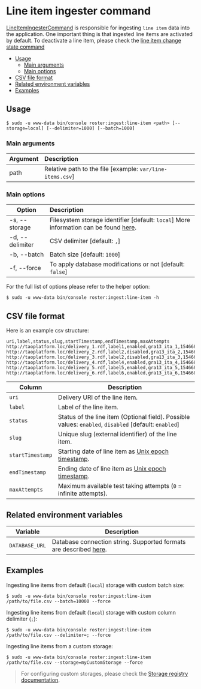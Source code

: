 # Line item ingester command

[LineItemIngesterCommand](../../src/Command/Ingester/LineItemIngesterCommand.php) is responsible for ingesting 
`line item` data into the application. One important thing is that ingested line items are activated by default.
To deactivate a line item, please check the [line item change state command](modify-entity-line-item-change-state-command.md)

- [Usage](#usage)
    - [Main arguments](#main-arguments)
    - [Main options](#main-options)
- [CSV file format](#csv-file-format)
- [Related environment variables](#related-environment-variables)
- [Examples](#examples)

## Usage
```shell script
$ sudo -u www-data bin/console roster:ingest:line-item <path> [--storage=local] [--delimiter=1000] [--batch=1000]
```

### Main arguments

| Argument | Description                                               |
| ---------|:----------------------------------------------------------|
| path     | Relative path to the file [example: `var/line-items.csv`] |

### Main options

| Option          | Description                                                                                                   |
| ----------------|:--------------------------------------------------------------------------------------------------------------|
| -s, --storage   | Filesystem storage identifier [default: `local`] More information can be found [here](../storage-registry.md).|
| -d, --delimiter | CSV delimiter [default: `,`]                                                                                  |
| -b, --batch     | Batch size [default: `1000`]                                                                                  |
| -f, --force     | To apply database modifications or not [default: `false`]                                                     |

For the full list of options please refer to the helper option:
```shell script
$ sudo -u www-data bin/console roster:ingest:line-item -h
```

## CSV file format

Here is an example csv structure: 

```csv
uri,label,status,slug,startTimestamp,endTimestamp,maxAttempts
http://taoplatform.loc/delivery_1.rdf,label1,enabled,gra13_ita_1,1546682400,1546713000,1
http://taoplatform.loc/delivery_2.rdf,label2,disabled,gra13_ita_2,1546682400,1546713000,2
http://taoplatform.loc/delivery_3.rdf,label2,disabled,gra13_ita_3,1546682400,1546713000,1
http://taoplatform.loc/delivery_4.rdf,label4,enabled,gra13_ita_4,1546682400,1546713000,2
http://taoplatform.loc/delivery_5.rdf,label5,enabled,gra13_ita_5,1546682400,1546713000,1
http://taoplatform.loc/delivery_6.rdf,label6,enabled,gra13_ita_6,1546682400,1546713000,2
```

| Column | Description |
|--------|-------------|
| `uri` | Delivery URI of the line item. |
| `label` | Label of the line item. |
| `status` | Status of the line item (Optional field). Possible values: `enabled`, `disabled` [default: `enabled`]
| `slug` | Unique slug (external identifier) of the line item. |
| `startTimestamp` | Starting date of line item as [Unix epoch timestamp](https://www.epochconverter.com/clock). |
| `endTimestamp` | Ending date of line item as [Unix epoch timestamp](https://www.epochconverter.com/clock). |
| `maxAttempts` | Maximum available test taking attempts (`0` = infinite attempts). |

## Related environment variables

| Variable | Description |
|----------|-------------|
| `DATABASE_URL` | Database connection string. Supported formats are described [here](https://www.doctrine-project.org/projects/doctrine-dbal/en/latest/reference/configuration.html#connecting-using-a-url). |

## Examples

Ingesting line items from default (`local`) storage with custom batch size:
```shell script
$ sudo -u www-data bin/console roster:ingest:line-item /path/to/file.csv --batch=10000 --force
```

Ingesting line items from default (`local`) storage with custom column delimiter (`;`):
```shell script
$ sudo -u www-data bin/console roster:ingest:line-item /path/to/file.csv --delimiter=; --force
```

Ingesting line items from a custom storage:
```shell script
$ sudo -u www-data bin/console roster:ingest:line-item /path/to/file.csv --storage=myCustomStorage --force
```

> For configuring custom storages, please check the [Storage registry documentation](../storage-registry.md).
